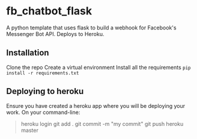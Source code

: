 # fb_chatbot_flask
A python template that uses flask to build a webhook for Facebook's Messenger Bot API. Deploys to Heroku.

## Installation
Clone the repo 
Create a virtual environment
Install all the requirements `pip install -r requirements.txt`

## Deploying to heroku
Ensure you have created a heroku app where you will be deploying your work.
On your command-line:
> heroku login
> git add .
> git commit -m "my commit"
> git push heroku master